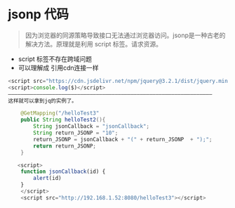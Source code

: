 # jsonp 代码
> 因为浏览器的同源策略导致接口无法通过浏览器访问。jsonp是一种古老的解决方法。原理就是利用 script 标签。请求资源。
* script 标签不存在跨域问题
* 可以理解成 引用cdn连接一样  
``` js
<script src="https://cdn.jsdelivr.net/npm/jquery@3.2.1/dist/jquery.min.js"></script>
<script>console.log($)</script>
—————————————————————————————————————————————————————————————————
这样就可以拿到jq的实例了。
```

``` java
    @GetMapping("/helloTest3"
    public String helloTest2(){
        String jsonCallback = "jsonCallback";
        String return_JSONP = "10";
        return_JSONP = jsonCallback + "(" + return_JSONP  + ");";
        return return_JSONP;
    }
```
```js
   <script>
    function jsonCallback(id) {
        alert(id)
    }
    </script>
    <script src="http://192.168.1.52:8080/helloTest3"></script>
```